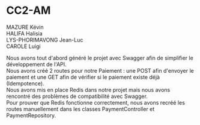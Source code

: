 # CC2-AM

MAZURE Kévin  
HALIFA Halisia  
LYS-PHORIMAVONG Jean-Luc   
CAROLE Luigi


Nous avons tout d'abord généré le projet avec Swagger afin de simplifier le développement de l'API.  
Nous avons créé 2 routes pour notre Paiement : une POST afin d'envoyer le paiement et une GET afin de vérifier si le paiement existe déjà (Idempotence).  
Nous avons mis en place Redis dans notre projet mais nous avons rencontré des problèmes de compatibilité avec Swagger.  
Pour prouver que Redis fonctionne correctement, nous avons recréé les routes manuellement dans les classes PaymentController et PaymentRepository.
